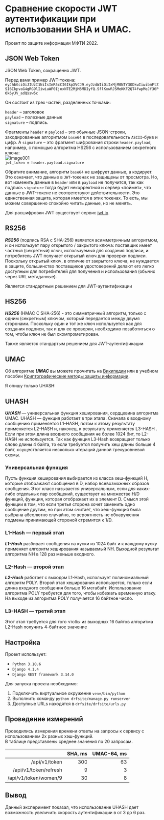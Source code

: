 # Сравнение скорости JWT аутентификации при использовании SHA и UMAC.
 Проект по защите информации МФТИ 2022.
## JSON Web Token

JSON Web Token, сокращенно JWT.

Перед вами пример JWT-токена:
 ``eyJhbGciOiJIUzI1NiIsInR5cCI6IkpXVCJ9.eyJzdWIiOiIxMjM0NTY3ODkwIiwibmFtZSI6IkpvaG4gRG9lIiwiaWF0IjoxNTE2MjM5MDIyfQ.SflKxwRJSMeKKF2QT4fwpMeJf36POk6yJV_adQssw5c``
 
Он состоит из трех частей, разделенных точками:

`header` – заголовок  
`payload` – полезные данные  
`signature` – подпись.  

Фрагменты `header` и `payload` – это обычные JSON-строки, закодированные алгоритмом `base64` в последовательность `ASCII`-букв и цифр. А `signature` – это фрагмент шифрования строки `header.payload`, например, с помощью алгоритма HS256 с использованием секретного ключа:  
![image001](https://user-images.githubusercontent.com/31885817/208329577-a0dec3f5-a3cb-40bc-97b6-0164c56ecf40.jpg)  
`jwt_token = header.payload.signature`  

Обратите внимание, алгоритм `base64` не шифрует данные, а кодирует. Это означает, что данные в `JWT`-токенах не защищены от просмотра. Но, вот изменить данные в `header` или в `payload` не получится, так как подпись `signature` тогда будет некорректной и сервер «поймет», что данные в JWT-токене не соответствуют действительности. Это единственная защита, которая имеется в этих токенах. То есть, мы можем совершенно спокойно читать данные, но не менять.

Для расшифровки JWT существует сервис [jwt.io](https://jwt.io/#debugger-io).

## RS256

***RS256*** (подпись RSA с SHA-256) является асимметричным алгоритмом, и он использует пару открытого / закрытого ключа: поставщик имеет частный (секретный) ключ, используемый для создания подписи, и потребитель JWT получает открытый ключ для проверки подписи. Поскольку открытый ключ, в отличие от закрытого ключа, не нуждается в защите, большинство поставщиков удостоверений делают его легко доступным для потребителей для получения и использования (обычно через URL метаданные).

Является стандартным решением для JWT-аутентификации

## HS256

***HS256*** (HMAC С SHA-256) - это симметричный алгоритм, только с одним (секретным) ключом, который передается между двумя сторонами. Поскольку один и тот же ключ используется как для создания подписи, так и для ее проверки, необходимо позаботиться о том, чтобы ключ не был скомпрометирован.

Также является стандартым решением для JWT-аутентификации

## UMAC

Об алгоритме ***UMAC*** вы можете прочитать на [Википедии](https://ru.wikipedia.org/wiki/UMAC) или в учебном пособии [Криптографические методы
защиты информации](https://github.com/vlsergey/infosec).

Я опишу только UHASH

## UHASH

***UHASH*** — универсальная функция хеширования, сердцевина алгоритма UMAC. UHASH — функция работает в три этапа. Сначала к входному сообщению применяется L1-HASH, потом к этому результату применяется L2-HASH и, наконец, к результату применяется L3-HASH . Если при этом длина входного сообщения не более 1024 бит, то L2-HASH не используется. Так как функция L3-Hash возвращает только слово длины 4 байта, то если требуется получить хеш длины больше 4 байт, осуществляется несколько итераций данной трехуровневой схемы.

### Универсальная функция
Пусть функция хеширования выбирается из класса хеш-функций H, которые отображают сообщения в D, набор всевозможных образов сообщения. Этот класс называется универсальным, если для каких-либо отдельных пар сообщений, существует на множестве H/D функций, функция, которая отображает их в элемент D. Смысл этой функции в том, что если третья сторона хочет заменить одно сообщение другим, но при этом считает, что хеш-функция была выбрана абсолютно случайно, то вероятность не обнаружения подмены принимающей стороной стремится к 1/D.

### L1-Hash — первый этап
***L1-Hash*** разбивает сообщения на куски из 1024 байт и к каждому куску применяет алгоритм хеширования называемый NH. Выходной результат алгоритма NH в 128 раз меньше входного.

### L2-Hash — второй этап
***L2-Hash*** работает с выходом L1-Hash, использует полиномиальный алгоритм POLY. Второй этап хеширования используется, только если длина входного сообщения больше 16 мегабайт. Использование алгоритма POLY требуется для того, чтобы избежать временную атаку. На выходе из алгоритма POLY получается 16 байтное число.

### L3-HASH — третий этап
Этот этап требуется для того чтобы из выходных 16 байтов алгоритма L2-Hash получить 4-байтное значение

## Настройка

Проект использует:  
* `Python 3.10.6`  
* `Django 4.1.4`
* `Django REST framework 3.14.0` 

Для запуска проекта необходимо:  
1. Подключить виртуальное окружение `venv/bin/python`
2. Выполнить команду `python drfsite/manage.py runserver`
3. Доступные URLs находятся в `drfsite/drfsite/urls.py`

## Проведение измерений

Проводились измерения времени ответы на запросы к сервису с использованием 2х разных хэш-функций.  
В таблице представлены среднее значения по 20 запросам.

|                       	| SHA, ms 	| UMAC-64, ms 	|
|----------------------:	|--------:	|------------:	|
|         /api/v1/token 	|     300 	|          63 	|
| /api/v1/token/refresh 	|       9 	|           3 	|
| /api/v1/token/women/9 	|      30 	|           8 	|

## Вывод
Данный эксперимент показал, что использование UHASH дает возможность увеличить скорость аутентификации в от 3 до 6 раз.
